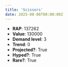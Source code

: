 ```yaml
---
title: 'Scissors'
date: 2025-08-06T00:00:00Z
---
```

- **RAP**: 137262
- **Value**: 130000
- **Demand level**: 3
- **Trend**: 0
- **Projected?**: True
- **Hyped?**: True
- **Rare?**: True

